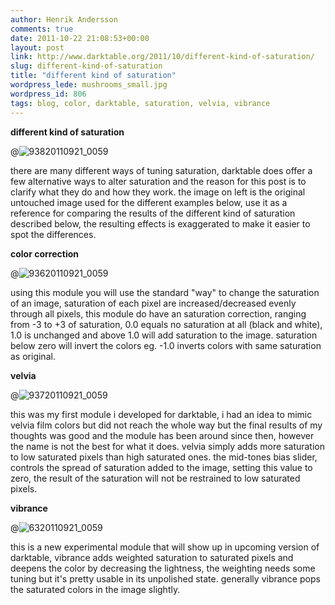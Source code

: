 ```yaml
---
author: Henrik Andersson
comments: true
date: 2011-10-22 21:08:53+00:00
layout: post
link: http://www.darktable.org/2011/10/different-kind-of-saturation/
slug: different-kind-of-saturation
title: "different kind of saturation"
wordpress_lede: mushrooms_small.jpg
wordpress_id: 806
tags: blog, color, darktable, saturation, velvia, vibrance
---
```


**different kind of saturation**

@![93820110921_0059](93820110921_0059.jpg)

there are many different ways of tuning saturation, darktable does offer a few alternative ways to alter saturation and the reason for this post is to clarify what they do and how they work. the image on left is the original untouched image used for the different examples below, use it as a reference for comparing the results of the different kind of saturation described below, the resulting effects is exaggerated to make it easier to spot the differences.

**color correction**

@![93620110921_0059](93620110921_0059.jpg)

using this module you will use the standard "way" to change the saturation of an image, saturation of each pixel are increased/decreased evenly through all pixels, this module do have an saturation correction, ranging from -3 to +3 of saturation, 0.0 equals no saturation at all (black and white), 1.0 is unchanged and above 1.0 will add saturation to the image. saturation below zero will invert the colors eg. -1.0 inverts colors with same saturation as original.

**velvia**

@![93720110921_0059](93720110921_0059.jpg)

this was my first module i developed for darktable, i had an idea to mimic velvia film colors but did not reach the whole way but the final results of my thoughts was good and the module has been around since then, however the name is not the best for what it does. velvia simply adds more saturation to low saturated pixels than high saturated ones. the mid-tones bias slider, controls the spread of saturation added to the image, setting this value to zero, the result of the saturation will not be restrained to low saturated pixels.

**vibrance**

@![6320110921_0059](6320110921_0059.jpg)

this is a new experimental module that will show up in upcoming version of darktable, vibrance adds weighted saturation to saturated pixels and deepens the color by decreasing the lightness, the weighting needs some tuning but it's pretty usable in its unpolished state. generally vibrance pops the saturated colors in the image slightly.
